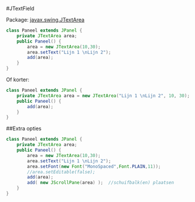 #JTextField

Package: [javax.swing.JTextArea](http://docs.oracle.com/javase/7/docs/api/javax/swing/JTextArea.html)

````java
class Paneel extends JPanel { 
    private JTextArea area;
    public Paneel() {
        area = new JTextArea(10,30);
        area.setText("Lijn 1 \nLijn 2");
        add(area);
    }
}
````
Of korter:
````java
class Paneel extends JPanel { 
    private JTextArea area = new JTextArea("Lijn 1 \nLijn 2", 10, 30);
    public Paneel() {
        add(area);
    }
}
````
##Extra opties
````java
class Paneel extends JPanel { 
    private JTextArea area;
    public Paneel() {
        area = new JTextArea(10,30);
        area.setText("Lijn 1 \nLijn 2");
        area.setFont(new Font("MonoSpaced",Font.PLAIN,11));
        //area.setEditable(false);
        add(area);
        add( new JScrollPane(area) );  //schuifbalk(en) plaatsen
    }
}
````